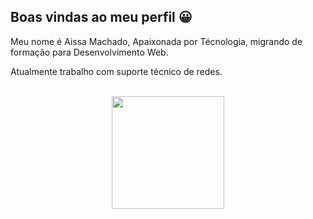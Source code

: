 ## Boas vindas ao meu perfil 😀

Meu nome é Aissa Machado,  Apaixonada por Técnologia, migrando de formação para Desenvolvimento Web.

Atualmente trabalho com suporte técnico  de redes.

<br>

<!-- GITHUB STATUS -->

<div align="center">
  <img height="180em" src="https://github-readme-stats.vercel.app/api?username=AissaLMachado&show_icons=true&theme=dark&include_all_commits=true&count_private=true"/>
  
  <!-- TEMAS: dark, radical, merko, gruvbox, tokyonight, onedark, cobalt, synthwave, highcontrast, dracula -->
</div>
